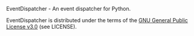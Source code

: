 EventDispatcher - An event dispatcher for Python.

EventDispatcher is distributed under the terms of the
[GNU General Public License v3.0](http://www.gnu.org/copyleft/gpl.html)
(see LICENSE).
